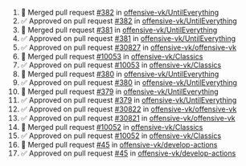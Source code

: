<!--START_SECTION:activity-->
1. 🎉  Merged pull request [#382](https://github.com/offensive-vk/UntilEverything/pull/382) in [offensive-vk/UntilEverything](https://github.com/offensive-vk/UntilEverything)
2. ✅ Approved on pull request [#382](https://github.com/offensive-vk/UntilEverything/pull/382) in [offensive-vk/UntilEverything](https://github.com/offensive-vk/UntilEverything)
3. 🎉  Merged pull request [#381](https://github.com/offensive-vk/UntilEverything/pull/381) in [offensive-vk/UntilEverything](https://github.com/offensive-vk/UntilEverything)
4. ✅ Approved on pull request [#381](https://github.com/offensive-vk/UntilEverything/pull/381) in [offensive-vk/UntilEverything](https://github.com/offensive-vk/UntilEverything)
5. ✅ Approved on pull request [#30827](https://github.com/offensive-vk/offensive-vk/pull/30827) in [offensive-vk/offensive-vk](https://github.com/offensive-vk/offensive-vk)
6. 🎉  Merged pull request [#10053](https://github.com/offensive-vk/Classics/pull/10053) in [offensive-vk/Classics](https://github.com/offensive-vk/Classics)
7. ✅ Approved on pull request [#10053](https://github.com/offensive-vk/Classics/pull/10053) in [offensive-vk/Classics](https://github.com/offensive-vk/Classics)
8. 🎉  Merged pull request [#380](https://github.com/offensive-vk/UntilEverything/pull/380) in [offensive-vk/UntilEverything](https://github.com/offensive-vk/UntilEverything)
9. ✅ Approved on pull request [#380](https://github.com/offensive-vk/UntilEverything/pull/380) in [offensive-vk/UntilEverything](https://github.com/offensive-vk/UntilEverything)
10. 🎉  Merged pull request [#379](https://github.com/offensive-vk/UntilEverything/pull/379) in [offensive-vk/UntilEverything](https://github.com/offensive-vk/UntilEverything)
11. ✅ Approved on pull request [#379](https://github.com/offensive-vk/UntilEverything/pull/379) in [offensive-vk/UntilEverything](https://github.com/offensive-vk/UntilEverything)
12. ✅ Approved on pull request [#30822](https://github.com/offensive-vk/offensive-vk/pull/30822) in [offensive-vk/offensive-vk](https://github.com/offensive-vk/offensive-vk)
13. ✅ Approved on pull request [#30821](https://github.com/offensive-vk/offensive-vk/pull/30821) in [offensive-vk/offensive-vk](https://github.com/offensive-vk/offensive-vk)
14. 🎉  Merged pull request [#10052](https://github.com/offensive-vk/Classics/pull/10052) in [offensive-vk/Classics](https://github.com/offensive-vk/Classics)
15. ✅ Approved on pull request [#10052](https://github.com/offensive-vk/Classics/pull/10052) in [offensive-vk/Classics](https://github.com/offensive-vk/Classics)
16. 🎉  Merged pull request [#45](https://github.com/offensive-vk/develop-actions/pull/45) in [offensive-vk/develop-actions](https://github.com/offensive-vk/develop-actions)
17. ✅ Approved on pull request [#45](https://github.com/offensive-vk/develop-actions/pull/45) in [offensive-vk/develop-actions](https://github.com/offensive-vk/develop-actions)
<!--END_SECTION:activity-->
